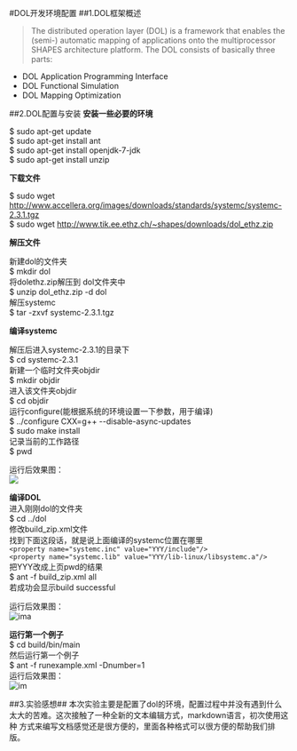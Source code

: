#DOL开发环境配置
##1.DOL框架概述
>The distributed operation layer (DOL) is a framework that enables the (semi-) automatic mapping of applications onto the multiprocessor SHAPES architecture platform. The DOL consists of basically three parts:
* DOL Application Programming Interface
* DOL Functional Simulation
* DOL Mapping Optimization


##2.DOL配置与安装
**安装一些必要的环境**  

$ sudo apt-get update  
$ sudo apt-get install ant  
$ sudo apt-get install openjdk-7-jdk  
$ sudo apt-get install unzip

**下载文件**

$ sudo wget http://www.accellera.org/images/downloads/standards/systemc/systemc-2.3.1.tgz  
$ sudo wget http://www.tik.ee.ethz.ch/~shapes/downloads/dol_ethz.zip

**解压文件**  

新建dol的文件夹   
$	mkdir dol  
将dolethz.zip解压到 dol文件夹中  
$	unzip dol_ethz.zip -d dol  
解压systemc  
$	tar -zxvf systemc-2.3.1.tgz  

**编译systemc**

解压后进入systemc-2.3.1的目录下  
$	cd systemc-2.3.1  
新建一个临时文件夹objdir  
$	mkdir objdir  
进入该文件夹objdir  
$	cd objdir  
运行configure(能根据系统的环境设置一下参数，用于编译)  
$	../configure CXX=g++ --disable-async-updates    
$ sudo make install  
记录当前的工作路径   
$	pwd  

运行后效果图：  
![](http://i1.piimg.com/4851/4ecaac35f6ce1151.png)         

**编译DOL**  
进入刚刚dol的文件夹  
$	cd ../dol  
修改build_zip.xml文件  
找到下面这段话，就是说上面编译的systemc位置在哪里  
`<property name="systemc.inc" value="YYY/include"/>`  
`<property name="systemc.lib" value="YYY/lib-linux/libsystemc.a"/>`  
把YYY改成上页pwd的结果  
$	ant -f build_zip.xml all  
若成功会显示build successful  

运行后效果图：  
![ima](http://i1.piimg.com/4851/dcd99802d943681a.png)  

**运行第一个例子**   
$ cd build/bin/main   
然后运行第一个例子   
$ ant -f runexample.xml -Dnumber=1   
运行后效果图：  
![im](http://i1.piimg.com/4851/dcd99802d943681a.png)  

##3.实验感想##
本次实验主要是配置了dol的环境，配置过程中并没有遇到什么太大的苦难。这次接触了一种全新的文本编辑方式，markdown语言，初次使用这种
方式来编写文档感觉还是很方便的，里面各种格式可以很方便的帮助我们排版。







     
      
      
      
      










